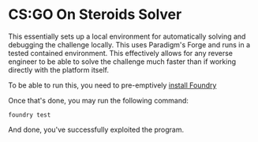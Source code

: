 # CS:GO On Steroids Solver

This essentially sets up a local environment for automatically solving and debugging the challenge locally. This uses Paradigm's Forge and runs in a tested contained environment. This effectively allows for any reverse engineer to be able to solve the challenge much faster than if working directly with the platform itself.

To be able to run this, you need to pre-emptively [install Foundry](https://book.getfoundry.sh/getting-started/installation)

Once that's done, you may run the following command:

```
foundry test
```

And done, you've successfully exploited the program.